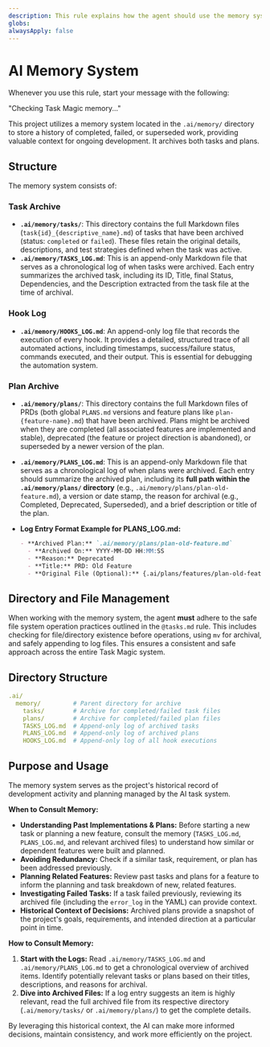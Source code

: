 ```yaml
---
description: This rule explains how the agent should use the memory system to find context of the project.
globs:
alwaysApply: false
---
```


# AI Memory System

Whenever you use this rule, start your message with the following:

"Checking Task Magic memory..."

This project utilizes a memory system located in the `.ai/memory/` directory to store a history of completed, failed, or superseded work, providing valuable context for ongoing development.
It archives both tasks and plans.

## Structure

The memory system consists of:

### Task Archive

- **`.ai/memory/tasks/`**: This directory contains the full Markdown files (`task{id}_{descriptive_name}.md`) of tasks that have been archived (status: `completed` or `failed`). These files retain the original details, descriptions, and test strategies defined when the task was active.
- **`.ai/memory/TASKS_LOG.md`**: This is an append-only Markdown file that serves as a chronological log of when tasks were archived. Each entry summarizes the archived task, including its ID, Title, final Status, Dependencies, and the Description extracted from the task file at the time of archival.

### Hook Log

- **`.ai/memory/HOOKS_LOG.md`**: An append-only log file that records the execution of every hook. It provides a detailed, structured trace of all automated actions, including timestamps, success/failure status, commands executed, and their output. This is essential for debugging the automation system.

### Plan Archive

- **`.ai/memory/plans/`**: This directory contains the full Markdown files of PRDs (both global `PLANS.md` versions and feature plans like `plan-{feature-name}.md`) that have been archived. Plans might be archived when they are completed (all associated features are implemented and stable), deprecated (the feature or project direction is abandoned), or superseded by a newer version of the plan.
- **`.ai/memory/PLANS_LOG.md`**: This is an append-only Markdown file that serves as a chronological log of when plans were archived. Each entry should summarize the archived plan, including its **full path within the `.ai/memory/plans/` directory** (e.g., `.ai/memory/plans/plan-old-feature.md`), a version or date stamp, the reason for archival (e.g., Completed, Deprecated, Superseded), and a brief description or title of the plan.
- **Log Entry Format Example for PLANS_LOG.md:**

  ```markdown
  - **Archived Plan:** `.ai/memory/plans/plan-old-feature.md`
    - **Archived On:** YYYY-MM-DD HH:MM:SS
    - **Reason:** Deprecated
    - **Title:** PRD: Old Feature
    - **Original File (Optional):** {.ai/plans/features/plan-old-feature.md}
  ```

## Directory and File Management

When working with the memory system, the agent **must** adhere to the safe file system operation practices outlined in the `@tasks.md` rule. This includes checking for file/directory existence before operations, using `mv` for archival, and safely appending to log files. This ensures a consistent and safe approach across the entire Task Magic system.

## Directory Structure

```yaml
.ai/
  memory/         # Parent directory for archive
    tasks/        # Archive for completed/failed task files
    plans/        # Archive for completed/failed plan files
    TASKS_LOG.md  # Append-only log of archived tasks
    PLANS_LOG.md  # Append-only log of archived plans
    HOOKS_LOG.md  # Append-only log of all hook executions
```

## Purpose and Usage

The memory system serves as the project's historical record of development activity and planning managed by the AI task system.

**When to Consult Memory:**

- **Understanding Past Implementations & Plans:** Before starting a new task or planning a new feature, consult the memory (`TASKS_LOG.md`, `PLANS_LOG.md`, and relevant archived files) to understand how similar or dependent features were built and planned.
- **Avoiding Redundancy:** Check if a similar task, requirement, or plan has been addressed previously.
- **Planning Related Features:** Review past tasks and plans for a feature to inform the planning and task breakdown of new, related features.
- **Investigating Failed Tasks:** If a task failed previously, reviewing its archived file (including the `error_log` in the YAML) can provide context.
- **Historical Context of Decisions:** Archived plans provide a snapshot of the project's goals, requirements, and intended direction at a particular point in time.

**How to Consult Memory:**

1. **Start with the Logs:** Read `.ai/memory/TASKS_LOG.md` and `.ai/memory/PLANS_LOG.md` to get a chronological overview of archived items. Identify potentially relevant tasks or plans based on their titles, descriptions, and reasons for archival.
2. **Dive into Archived Files:** If a log entry suggests an item is highly relevant, read the full archived file from its respective directory (`.ai/memory/tasks/` or `.ai/memory/plans/`) to get the complete details.

By leveraging this historical context, the AI can make more informed decisions, maintain consistency, and work more efficiently on the project.

